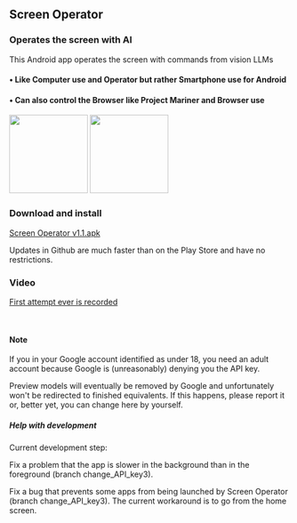 ## Screen Operator
### Operates the screen with AI
This Android app operates the screen with commands from vision LLMs



#### • Like Computer use and Operator but rather Smartphone use for Android

#### • Can also control the Browser like Project Mariner and Browser use

<img src="https://github.com/Android-PowerUser/Screen_Operator/blob/main/Screenshot_20250526-192615_Screen%20Operator.png" alt="" width="141"/> <img src="https://github.com/Android-PowerUser/Screen_Operator/blob/main/Screenshot_20250521-095334_Screen%20Operator.png" alt="" width="141"/>

### Download and install
[Screen Operator v1.1.apk](https://github.com/Android-PowerUser/Screen_Operator/releases/download/v2025.7.18/Screen.Operator.v1.1.apk)

Updates in Github are much faster than on the Play Store and have no restrictions.


### Video
[First attempt ever is recorded](https://m.youtube.com/watch?v=o095RSFXJuc)

<br/>

#### Note

If you in your Google account identified as under 18, you need an adult account because Google is (unreasonably) denying you the API key.

Preview models will eventually be removed by Google and unfortunately won't be redirected to finished equivalents. If this happens, please report it or, better yet, you can change here by yourself.

##### Help with development

Current development step:

Fix a problem that the app is slower in the background than in the foreground (branch change_API_key3).

Fix a bug that prevents some apps from being launched by Screen Operator (branch change_API_key3). The current workaround is to go from the home screen.
